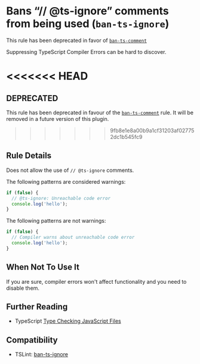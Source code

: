 # Bans “// @ts-ignore” comments from being used (`ban-ts-ignore`)

This rule has been deprecated in favor of [`ban-ts-comment`](./ban-ts-comment.md)

Suppressing TypeScript Compiler Errors can be hard to discover.

<<<<<<< HEAD
=======
## DEPRECATED

This rule has been deprecated in favour of the [`ban-ts-comment`](./ban-ts-comment.md) rule.
It will be removed in a future version of this plugin.

>>>>>>> 9fb8e1e8a00b9a1cf31203af027752dc1b545fc9
## Rule Details

Does not allow the use of `// @ts-ignore` comments.

The following patterns are considered warnings:

```ts
if (false) {
  // @ts-ignore: Unreachable code error
  console.log('hello');
}
```

The following patterns are not warnings:

```ts
if (false) {
  // Compiler warns about unreachable code error
  console.log('hello');
}
```

## When Not To Use It

If you are sure, compiler errors won't affect functionality and you need to disable them.

## Further Reading

- TypeScript [Type Checking JavaScript Files](https://www.typescriptlang.org/docs/handbook/type-checking-javascript-files.html)

## Compatibility

- TSLint: [ban-ts-ignore](https://palantir.github.io/tslint/rules/ban-ts-ignore/)
